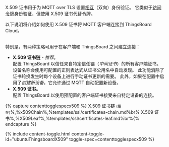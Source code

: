 X.509 证书用于为 MQTT over TLS 设置[相互](https://en.wikipedia.org/wiki/Mutual_authentication)（双向）身份验证。
它类似于[访问令牌](/docs/{{docsPrefix}}user-guide/access-token/)身份验证，但使用 X.509 证书代替令牌。

以下说明将介绍如何使用 X.509 证书将 MQTT 客户端连接到 ThingsBoard Cloud。

<br>特别是，有两种策略可用于在客户端和 ThingsBoard 之间建立连接：

- **X.509 证书链** - *推荐*。<br>
配置 ThingsBoard 以信任来自特定信任锚（*中间证书*）的所有客户端证书。
设备名称会使用可配置的正则表达式从证书公用名中自动发现。
此功能消除了证书轮换发生时每个设备上进行手动证书更新的需要。
此外，如果在配置中启用了*创建新设备*，它允许通过 MQTT 自动配置新设备。
- **X.509 证书。** <br> 配置 ThingsBoard 以使用预配置的客户端证书接受来自特定设备的连接。

{% capture contenttogglespecx509 %}
X.509 证书链 <small>(推荐)</small>%,%x509Chain%,%templates/ssl/certificates-chain.md%br%
X.509 证书%,%X509Leaf%,%templates/ssl/certificates-leaf.md%br%{% endcapture %}

{% include content-toggle.html content-toggle-id="ubuntuThingsboardX509" toggle-spec=contenttogglespecx509 %}